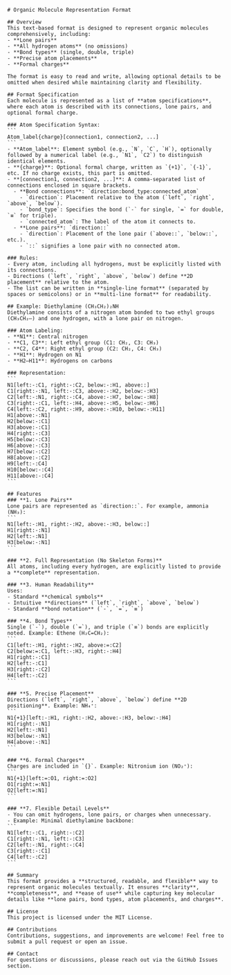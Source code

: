 ````
# Organic Molecule Representation Format

## Overview
This text-based format is designed to represent organic molecules comprehensively, including:
- **Lone pairs**
- **All hydrogen atoms** (no omissions)
- **Bond types** (single, double, triple)
- **Precise atom placements**
- **Formal charges**

The format is easy to read and write, allowing optional details to be omitted when desired while maintaining clarity and flexibility.

## Format Specification
Each molecule is represented as a list of **atom specifications**, where each atom is described with its connections, lone pairs, and optional formal charge.

### Atom Specification Syntax:
```
Atom_label{charge}[connection1, connection2, ...]
```
- **Atom_label**: Element symbol (e.g., `N`, `C`, `H`), optionally followed by a numerical label (e.g., `N1`, `C2`) to distinguish identical elements.
- **{charge}**: Optional formal charge, written as `{+1}`, `{-1}`, etc. If no charge exists, this part is omitted.
- **[connection1, connection2, ...]**: A comma-separated list of connections enclosed in square brackets.
  - **Bond connections**: `direction:bond_type:connected_atom`
    - `direction`: Placement relative to the atom (`left`, `right`, `above`, `below`).
    - `bond_type`: Specifies the bond (`-` for single, `=` for double, `≡` for triple).
    - `connected_atom`: The label of the atom it connects to.
  - **Lone pairs**: `direction::`
    - `direction`: Placement of the lone pair (`above::`, `below::`, etc.).
    - `::` signifies a lone pair with no connected atom.

### Rules:
- Every atom, including all hydrogens, must be explicitly listed with its connections.
- Directions (`left`, `right`, `above`, `below`) define **2D placement** relative to the atom.
- The list can be written in **single-line format** (separated by spaces or semicolons) or in **multi-line format** for readability.

## Example: Diethylamine (CH₃CH₂)₂NH
Diethylamine consists of a nitrogen atom bonded to two ethyl groups (CH₃CH₂–) and one hydrogen, with a lone pair on nitrogen.

### Atom Labeling:
- **N1**: Central nitrogen
- **C1, C3**: Left ethyl group (C1: CH₂, C3: CH₃)
- **C2, C4**: Right ethyl group (C2: CH₂, C4: CH₃)
- **H1**: Hydrogen on N1
- **H2–H11**: Hydrogens on carbons

### Representation:
```
N1[left:-:C1, right:-:C2, below:-:H1, above::]
C1[right:-:N1, left:-:C3, above:-:H2, below:-:H3]
C2[left:-:N1, right:-:C4, above:-:H7, below:-:H8]
C3[right:-:C1, left:-:H4, above:-:H5, below:-:H6]
C4[left:-:C2, right:-:H9, above:-:H10, below:-:H11]
H1[above:-:N1]
H2[below:-:C1]
H3[above:-:C1]
H4[right:-:C3]
H5[below:-:C3]
H6[above:-:C3]
H7[below:-:C2]
H8[above:-:C2]
H9[left:-:C4]
H10[below:-:C4]
H11[above:-:C4]
```

## Features
### **1. Lone Pairs**
Lone pairs are represented as `direction::`. For example, ammonia (NH₃):
```
N1[left:-:H1, right:-:H2, above:-:H3, below::]
H1[right:-:N1]
H2[left:-:N1]
H3[below:-:N1]
```

### **2. Full Representation (No Skeleton Forms)**
All atoms, including every hydrogen, are explicitly listed to provide a **complete** representation.

### **3. Human Readability**
Uses:
- Standard **chemical symbols**
- Intuitive **directions** (`left`, `right`, `above`, `below`)
- Standard **bond notation** (`-`, `=`, `≡`)

### **4. Bond Types**
Single (`-`), double (`=`), and triple (`≡`) bonds are explicitly noted. Example: Ethene (H₂C=CH₂):
```
C1[left:-:H1, right:-:H2, above:=:C2]
C2[below:=:C1, left:-:H3, right:-:H4]
H1[right:-:C1]
H2[left:-:C1]
H3[right:-:C2]
H4[left:-:C2]
```

### **5. Precise Placement**
Directions (`left`, `right`, `above`, `below`) define **2D positioning**. Example: NH₄⁺:
```
N1{+1}[left:-:H1, right:-:H2, above:-:H3, below:-:H4]
H1[right:-:N1]
H2[left:-:N1]
H3[below:-:N1]
H4[above:-:N1]
```

### **6. Formal Charges**
Charges are included in `{}`. Example: Nitronium ion (NO₂⁺):
```
N1{+1}[left:=:O1, right:=:O2]
O1[right:=:N1]
O2[left:=:N1]
```

### **7. Flexible Detail Levels**
- You can omit hydrogens, lone pairs, or charges when unnecessary.
- Example: Minimal diethylamine backbone:
```
N1[left:-:C1, right:-:C2]
C1[right:-:N1, left:-:C3]
C2[left:-:N1, right:-:C4]
C3[right:-:C1]
C4[left:-:C2]
```

## Summary
This format provides a **structured, readable, and flexible** way to represent organic molecules textually. It ensures **clarity**, **completeness**, and **ease of use** while capturing key molecular details like **lone pairs, bond types, atom placements, and charges**.

## License
This project is licensed under the MIT License.

## Contributions
Contributions, suggestions, and improvements are welcome! Feel free to submit a pull request or open an issue.

## Contact
For questions or discussions, please reach out via the GitHub Issues section.
````

